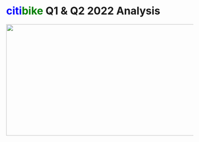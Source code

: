 # <span style="color:blue">citi</span><span style="color:green">bike</span> Q1 & Q2 2022 Analysis

<img src= "/Users/tanishacooper/code/citi_bike_tableau/Images/citibike_img.png" width="800" height="300">
